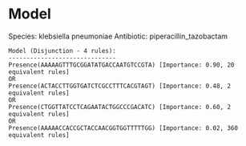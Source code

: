 
# Model

Species: klebsiella pneumoniae
Antibiotic: piperacillin_tazobactam

```
Model (Disjunction - 4 rules):
------------------------------
Presence(AAAAAGTTTGCGGATATGACCAATGTCCGTA) [Importance: 0.90, 20 equivalent rules]
OR
Presence(ACTACCTTGGTGATCTCGCCTTTCACGTAGT) [Importance: 0.48, 2 equivalent rules]
OR
Presence(CTGGTTATCCTCAGAATACTGGCCCGACATC) [Importance: 0.60, 2 equivalent rules]
OR
Presence(AAAAACCACCGCTACCAACGGTGGTTTTTGG) [Importance: 0.02, 360 equivalent rules]

```

